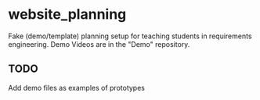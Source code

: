 # website_planning
Fake (demo/template) planning setup for teaching students in requirements engineering. Demo Videos are in the "Demo" repository.

## TODO
Add demo files as examples of prototypes
